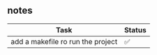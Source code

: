 ## notes

| Task                              | Status |
|-----------------------------------|--------|
| add a makefile ro run the project | ✅      |  
